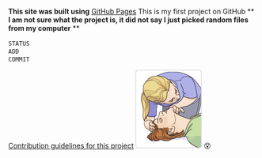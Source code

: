 **This site was built using** [GitHub Pages](https://pages.github.com/)
This is my first project on GitHub
** **I am not sure what the project is, it did not say I just picked random files from my computer** **
```I am testing out block changes
STATUS 
ADD
COMMIT
```
[Contribution guidelines for this project](markdown-cheat-sheet.md)
![image of person giving life saving breath](2_listen.gif)
:dizzy_face:
